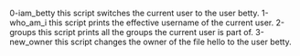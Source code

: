 0-iam_betty this script switches the current user to the user betty.
1-who_am_i this script prints the effective username of the current user.
2-groups this script prints all the groups the current user is part of.
3-new_owner this script changes the owner of the file hello to the user betty.
